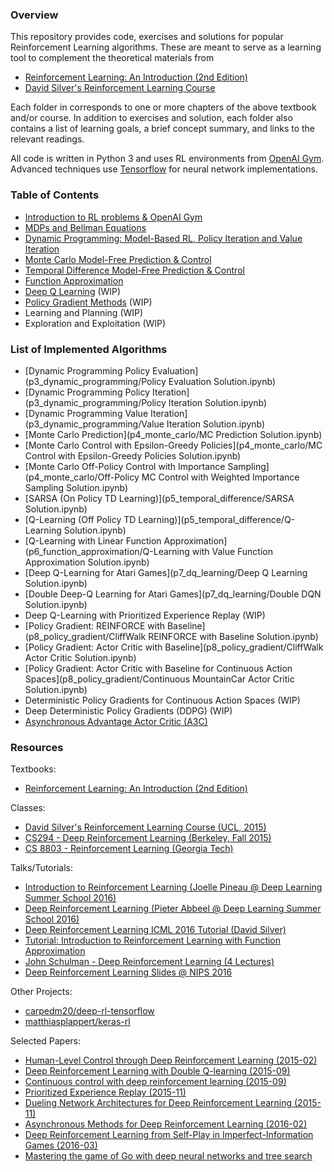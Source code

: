 ### Overview

This repository provides code, exercises and solutions for popular Reinforcement Learning algorithms. These are meant to serve as a learning tool to complement the theoretical materials from

- [Reinforcement Learning: An Introduction (2nd Edition)](http://incompleteideas.net/sutton/book/bookdraft2017june.pdf)
- [David Silver's Reinforcement Learning Course](http://www0.cs.ucl.ac.uk/staff/d.silver/web/Teaching.html)

Each folder in corresponds to one or more chapters of the above textbook and/or course. In addition to exercises and solution, each folder also contains a list of learning goals, a brief concept summary, and links to the relevant readings.

All code is written in Python 3 and uses RL environments from [OpenAI Gym](https://gym.openai.com/). Advanced techniques use [Tensorflow](https://www.tensorflow.org/) for neural network implementations.


### Table of Contents

- [Introduction to RL problems & OpenAI Gym](p1_intro/)
- [MDPs and Bellman Equations](p2_mdp_bellman/)
- [Dynamic Programming: Model-Based RL, Policy Iteration and Value Iteration](p3_dynamic_programming/)
- [Monte Carlo Model-Free Prediction & Control](p4_monte_carlo/)
- [Temporal Difference Model-Free Prediction & Control](p5_temporal_difference/)
- [Function Approximation](p6_function_approximation/)
- [Deep Q Learning](p7_dq_learning/) (WIP)
- [Policy Gradient Methods](p8_policy_gradient/) (WIP)
- Learning and Planning (WIP)
- Exploration and Exploitation (WIP)


### List of Implemented Algorithms

- [Dynamic Programming Policy Evaluation](p3_dynamic_programming/Policy Evaluation Solution.ipynb)
- [Dynamic Programming Policy Iteration](p3_dynamic_programming/Policy Iteration Solution.ipynb)
- [Dynamic Programming Value Iteration](p3_dynamic_programming/Value Iteration Solution.ipynb)
- [Monte Carlo Prediction](p4_monte_carlo/MC Prediction Solution.ipynb)
- [Monte Carlo Control with Epsilon-Greedy Policies](p4_monte_carlo/MC Control with Epsilon-Greedy Policies Solution.ipynb)
- [Monte Carlo Off-Policy Control with Importance Sampling](p4_monte_carlo/Off-Policy MC Control with Weighted Importance Sampling Solution.ipynb)
- [SARSA (On Policy TD Learning)](p5_temporal_difference/SARSA Solution.ipynb)
- [Q-Learning (Off Policy TD Learning)](p5_temporal_difference/Q-Learning Solution.ipynb)
- [Q-Learning with Linear Function Approximation](p6_function_approximation/Q-Learning with Value Function Approximation Solution.ipynb)
- [Deep Q-Learning for Atari Games](p7_dq_learning/Deep Q Learning Solution.ipynb)
- [Double Deep-Q Learning for Atari Games](p7_dq_learning/Double DQN Solution.ipynb)
- Deep Q-Learning with Prioritized Experience Replay (WIP)
- [Policy Gradient: REINFORCE with Baseline](p8_policy_gradient/CliffWalk REINFORCE with Baseline Solution.ipynb)
- [Policy Gradient: Actor Critic with Baseline](p8_policy_gradient/CliffWalk Actor Critic Solution.ipynb)
- [Policy Gradient: Actor Critic with Baseline for Continuous Action Spaces](p8_policy_gradient/Continuous MountainCar Actor Critic Solution.ipynb)
- Deterministic Policy Gradients for Continuous Action Spaces (WIP)
- Deep Deterministic Policy Gradients (DDPG) (WIP)
- [Asynchronous Advantage Actor Critic (A3C)](p8_policy_gradient/a3c)


### Resources

Textbooks:

- [Reinforcement Learning: An Introduction (2nd Edition)](http://incompleteideas.net/sutton/book/bookdraft2017june.pdf)

Classes:

- [David Silver's Reinforcement Learning Course (UCL, 2015)](http://www0.cs.ucl.ac.uk/staff/d.silver/web/Teaching.html)
- [CS294 - Deep Reinforcement Learning (Berkeley, Fall 2015)](http://rll.berkeley.edu/deeprlcourse/)
- [CS 8803 - Reinforcement Learning (Georgia Tech)](https://www.udacity.com/course/reinforcement-learning--ud600)

Talks/Tutorials:

- [Introduction to Reinforcement Learning (Joelle Pineau @ Deep Learning Summer School 2016)](http://videolectures.net/deeplearning2016_pineau_reinforcement_learning/)
- [Deep Reinforcement Learning (Pieter Abbeel @ Deep Learning Summer School 2016)](http://videolectures.net/deeplearning2016_abbeel_deep_reinforcement/)
- [Deep Reinforcement Learning ICML 2016 Tutorial (David Silver)](http://techtalks.tv/talks/deep-reinforcement-learning/62360/)
- [Tutorial: Introduction to Reinforcement Learning with Function Approximation](https://www.youtube.com/watch?v=ggqnxyjaKe4)
- [John Schulman - Deep Reinforcement Learning (4 Lectures)](https://www.youtube.com/playlist?list=PLjKEIQlKCTZYN3CYBlj8r58SbNorobqcp)
- [Deep Reinforcement Learning Slides @ NIPS 2016](http://people.eecs.berkeley.edu/~pabbeel/nips-tutorial-policy-optimization-Schulman-Abbeel.pdf)

Other Projects:

- [carpedm20/deep-rl-tensorflow](https://github.com/carpedm20/deep-rl-tensorflow)
- [matthiasplappert/keras-rl](https://github.com/matthiasplappert/keras-rl)

Selected Papers:

- [Human-Level Control through Deep Reinforcement Learning (2015-02)](http://www.readcube.com/articles/10.1038/nature14236)
- [Deep Reinforcement Learning with Double Q-learning (2015-09)](http://arxiv.org/abs/1509.06461)
- [Continuous control with deep reinforcement learning (2015-09)](https://arxiv.org/abs/1509.02971)
- [Prioritized Experience Replay (2015-11)](http://arxiv.org/abs/1511.05952)
- [Dueling Network Architectures for Deep Reinforcement Learning (2015-11)](http://arxiv.org/abs/1511.06581)
- [Asynchronous Methods for Deep Reinforcement Learning (2016-02)](http://arxiv.org/abs/1602.01783)
- [Deep Reinforcement Learning from Self-Play in Imperfect-Information Games (2016-03)](http://arxiv.org/abs/1603.01121)
- [Mastering the game of Go with deep neural networks and tree search](https://gogameguru.com/i/2016/03/deepmind-mastering-go.pdf)
